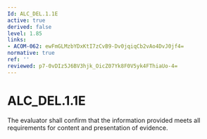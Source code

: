 ```yaml
---
Id: ALC_DEL.1.1E
active: true
derived: false
level: 1.85
links:
- ACOM-062: ewFmGLMzbYDxKtI7zCvB9-Dv0jqiqCb2vAo4DvJ0jf4=
normative: true
ref: ''
reviewed: p7-0vDIz5J6BV3hjk_OicZ07Yk8F0V5yk4FThiaUo-4=
---
```


# ALC_DEL.1.1E

The evaluator shall confirm that the information provided meets all requirements for content and presentation of evidence.